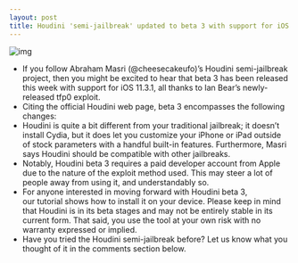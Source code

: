 ```yaml
---
layout: post
title: Houdini 'semi-jailbreak' updated to beta 3 with support for iOS 11.3.1
---
```

![img](http://media.idownloadblog.com/wp-content/uploads/2018/06/Screen-Shot-2018-06-06-at-10.58.55-PM.png)
* If you follow Abraham Masri (@cheesecakeufo)’s Houdini semi-jailbreak project, then you might be excited to hear that beta 3 has been released this week with support for iOS 11.3.1, all thanks to Ian Bear’s newly-released tfp0 exploit.
* Citing the official Houdini web page, beta 3 encompasses the following changes:
* Houdini is quite a bit different from your traditional jailbreak; it doesn’t install Cydia, but it does let you customize your iPhone or iPad outside of stock parameters with a handful built-in features. Furthermore, Masri says Houdini should be compatible with other jailbreaks.
* Notably, Houdini beta 3 requires a paid developer account from Apple due to the nature of the exploit method used. This may steer a lot of people away from using it, and understandably so.
* For anyone interested in moving forward with Houdini beta 3, our tutorial shows how to install it on your device. Please keep in mind that Houdini is in its beta stages and may not be entirely stable in its current form. That said, you use the tool at your own risk with no warranty expressed or implied.
* Have you tried the Houdini semi-jailbreak before? Let us know what you thought of it in the comments section below.

